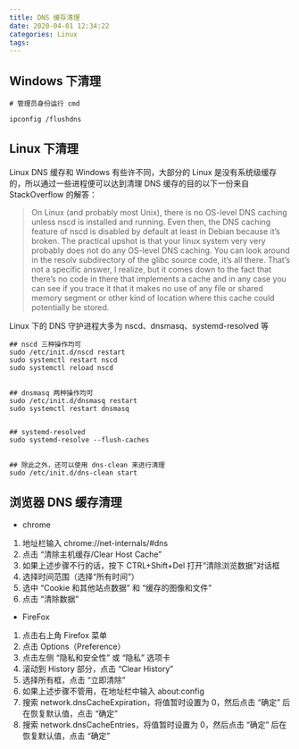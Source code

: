```yaml
---
title: DNS 缓存清理
date: 2020-04-01 12:34:22
categories: Linux
tags:
---
```

## Windows 下清理
```
# 管理员身份运行 cmd
 
ipconfig /flushdns
```
<!--more-->
## Linux 下清理
Linux DNS 缓存和 Windows 有些许不同，大部分的 Linux 是没有系统级缓存的，所以通过一些进程便可以达到清理 DNS 缓存的目的以下一份来自 StackOverflow 的解答：
> On Linux (and probably most Unix), there is no OS-level DNS caching unless nscd is installed and running. Even then, the DNS caching feature of nscd is disabled by default at least in Debian because it’s broken. The practical upshot is that your linux system very very probably does not do any OS-level DNS caching.
You can look around in the resolv subdirectory of the glibc source code, it’s all there. That’s not a specific answer, I realize, but it comes down to the fact that there’s no code in there that implements a cache and in any case you can see if you trace it that it makes no use of any file or shared memory segment or other kind of location where this cache could potentially be stored.

Linux 下的 DNS 守护进程大多为 nscd、dnsmasq、systemd-resolved 等
```
## nscd 三种操作均可
sudo /etc/init.d/nscd restart
sudo systemctl restart nscd
sudo systemctl reload nscd
 
 
## dnsmasq 两种操作均可
sudo /etc/init.d/dnsmasq restart
sudo systemctl restart dnsmasq
 
 
## systemd-resolved
sudo systemd-resolve --flush-caches
 
 
## 除此之外，还可以使用 dns-clean 来进行清理
sudo /etc/init.d/dns-clean start
```

## 浏览器 DNS 缓存清理
* chrome
1. 地址栏输入 chrome://net-internals/#dns
2. 点击 “清除主机缓存/Clear Host Cache”
3. 如果上述步骤不行的话，按下 CTRL+Shift+Del 打开“清除浏览数据”对话框
4. 选择时间范围（选择“所有时间”）
5. 选中 “Cookie 和其他站点数据” 和 “缓存的图像和文件”
6. 点击 “清除数据”
* FireFox
1. 点击右上角 Firefox 菜单
2. 点击 Options（Preference）
3. 点击左侧 “隐私和安全性” 或 “隐私” 选项卡
4. 滚动到 History 部分，点击 “Clear History”
5. 选择所有框，点击 “立即清除”
6. 如果上述步骤不管用，在地址栏中输入 about:config
7. 搜索 network.dnsCacheExpiration，将值暂时设置为 0，然后点击 “确定” 后在恢复默认值，点击 “确定”
8. 搜索 network.dnsCacheEntries，将值暂时设置为 0，然后点击 “确定” 后在恢复默认值，点击 “确定”
